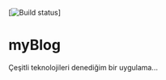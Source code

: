 [![Build status](https://api.travis-ci.org/onselaydin/myBlog.svg?branch=master&status=passed)]
# myBlog
Çeşitli teknolojileri denediğim bir uygulama...
 
